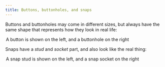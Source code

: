 ```yaml
---
title: Buttons, buttonholes, and snaps
---
```


Buttons and buttonholes may come in different sizes, but always have the same shape that represents how they look in real life:

<Legend part="buttons">

A button is shown on the left, and a buttonhole on the right

</Legend>

Snaps have a _stud_ and _socket_ part, and also look like the real thing:

<Legend part="snaps">

A snap stud is shown on the left, and a snap socket on the right

</Legend>
